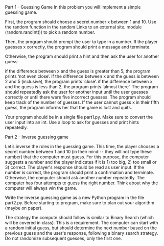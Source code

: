 Part 1 - Guessing Game
In this problem you will implement a simple guessing game.

First, the program should choose a secret number x between 1 and 10. Use the random function in the random Links to an external site. module (random.randint()) to pick a random number.

Then, the program should prompt the user to type in a number. If the player guesses x correctly, the program should print a message and terminate.

Otherwise, the program should print a hint and then ask the user for another guess:  

if the difference between x and the guess is greater than 5, the program prints ‘not even close’.
if the difference between x and the guess is between 2 and 5 (inclusive), the program prints ‘close’.
if the difference between x and the guess is less than 2, the program prints ‘almost there’.
The program should repeatedly ask the user for another input until the user guesses correctly or until there were five incorrect guesses. The program should keep track of the number of guesses. If the user cannot guess x in their fifth guess, the program informs her that the game is lost and quits.

Your program should be in a single file part1.py.  Make sure to convert the user input into an int. Use a loop to ask for guesses and print hints repeatedly.

Part 2 - Inverse guessing game 

Let’s inverse the roles in the guessing game. This time, the player chooses a secret number between 1 and 10 (in their mind -- they will not type these number) that the computer must guess. For this purpose, the computer suggests a number and the player indicates if it is 1) too big, 2) too small or 3) correct. The player's response should be read as user input. If the number is correct, the program should print a confirmation and terminate. Otherwise, the computer should ask another number repeatedly. The computer has four attempts to guess the right number. Think about why the computer will always win the game. 

Write the inverse guessing game as a new Python program in the file part2.py. Before starting to program, make sure to plan out your algorithm (maybe on paper).

The strategy the compute should follow is similar to Binary Search (which will be covered in class). This is a requirement.  The computer can start with a random initial guess, but should determine the next number based on the previous guess and the user's response, following a binary search strategy. Do not randomize subsequent guesses, only the first one. 
